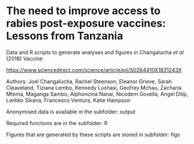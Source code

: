 # The need to improve access to rabies post-exposure vaccines: Lessons from Tanzania

Data and R scripts to generate analyses and figures in Changalucha *et al* (2018) Vaccine

https://www.sciencedirect.com/science/article/pii/S0264410X1831243X

Authors: Joel Changalucha, Rachel Steenson, Eleanor Grieve, Sarah Cleaveland, Tiziana Lembo, Kennedy Lushasi, Geofrey Mchau, Zacharia Mtema, Maganga Sambo, Alphoncina Nanai, Nicodem Govella, Angel Dilip, Lwitiko Sikana, Francesco Ventura, Katie Hampson

Anonymised data is available in the subfolder: output

Required functions are in the subfolder: R

Figures that are generated by these scripts are stored in subfolder: figs
